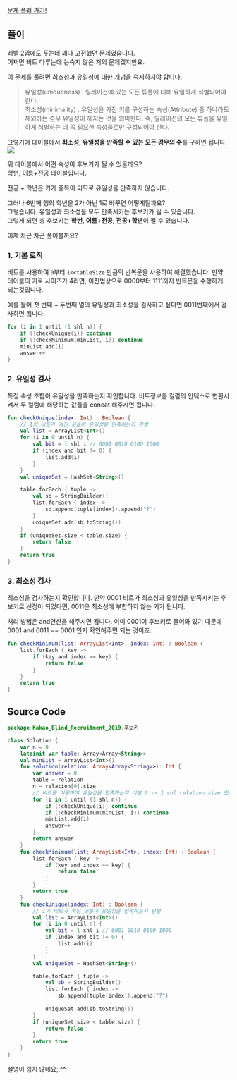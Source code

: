 [문제 풀러 가기!](https://programmers.co.kr/learn/courses/30/lessons/42890)

## 풀이
레벨 2임에도 푸는데 꽤나 고전했던 문제였습니다.  
어쩌면 비트 다루는데 능숙지 않은 저의 문제겠지만요.  

이 문제를 풀려면 최소성과 유일성에 대한 개념을 숙지하셔야 합니다. 
>유일성(uniqueness) : 릴레이션에 있는 모든 튜플에 대해 유일하게 식별되어야 한다.  
>최소성(minimality) : 유일성을 가진 키를 구성하는 속성(Attribute) 중 하나라도 제외하는 경우 유일성이 깨지는 것을 의미한다. 즉, 릴레이션의 모든 튜플을 유일하게 식별하는 데 꼭 필요한 속성들로만 구성되어야 한다.

그렇기에 테이블에서 **최소성, 유일성을 만족할 수 있는 모든 경우의 수**를 구하면 됩니다.  
![](https://velog.velcdn.com/images/blucky8649/post/06097309-37ce-4a01-aab4-5850e8d797a5/image.png)

위 테이블에서 어떤 속성이 후보키가 될 수 있을까요?  
학번, 이름+전공 테이블입니다.  

전공 + 학년은 키가 중복이 되므로 유일성을 만족하지 않습니다.  

그러나 6번째 행의 학년을 2가 아닌 1로 바꾸면 어떻게될까요?  
그렇습니다. 유일성과 최소성을 모두 만족시키는 후보키가 될 수 있습니다.  
그렇게 되면 총 후보키는 **학번, 이름+전공, 전공+학년**이 될 수 있습니다.  

이제 차근 차근 풀어볼까요?

### 1. 기본 로직
비트를 사용하여 `0`부터 `1<<tableSize` 만큼의 반복문을 사용하여 해결했습니다. 만약 테이블의 가로 사이즈가 4라면, 이진법상으로 0000부터 1111까지 반복문을 수행하게 되는것입니다.

예를 들어 첫 번째 + 두번째 열의 유일성과 최소성을 검사하고 싶다면 0011번째에서 검사하면 됩니다.

```kotlin
for (i in 1 until (1 shl n)) {
    if (!checkUnique(i)) continue
    if (!checkMinimum(minList, i)) continue
    minList.add(i)
    answer++
}
```

### 2. 유일성 검사
특정 속성 조합이 유일성을 만족하는지 확인합니다.
비트정보를 컬럼의 인덱스로 변환시켜서 두 컬럼에 해당하는 값들을 concat 해주시면 됩니다.
```kotlin
fun checkUnique(index: Int) : Boolean {
    // 1의 비트가 켜진 곳들이 유일성을 만족하는지 판별
    val list = ArrayList<Int>()
    for (i in 0 until n) {
        val bit = 1 shl i // 0001 0010 0100 1000
        if (index and bit != 0) {
            list.add(i)
        }
    }
    val uniqueSet = HashSet<String>()

    table.forEach { tuple ->
        val sb = StringBuilder()
        list.forEach { index ->
            sb.append(tuple[index]).append("?")
        }
        uniqueSet.add(sb.toString())
    }
    if (uniqueSet.size < table.size) {
        return false
    }
    return true
}
```

### 3. 최소성 검사
최소성을 검사하는지 확인합니다. 만약 0001 비트가 최소성과 유일성을 만족시키는 후보키로 선정이 되었다면, 0011은 최소성에 부합하지 않는 키가 됩니다.

처리 방법은 and연산을 해주시면 됩니다. 이미 0001이 후보키로 들어와 있기 때문에 0001 and 0011 == 0001 인지 확인해주면 되는 것이죠.

```kotlin
fun checkMinimum(list: ArrayList<Int>, index: Int) : Boolean {
    list.forEach { key ->
        if (key and index == key) {
            return false
        }
    }
    return true
}
```

## Source Code
```kotlin
package Kakao_Blind_Recruitment_2019.후보키

class Solution {
    var n = 0
    lateinit var table: Array<Array<String>>
    val minList = ArrayList<Int>()
    fun solution(relation: Array<Array<String>>): Int {
        var answer = 0
        table = relation
        n = relation[0].size
        // 비트를 이용하여 유일성을 만족하는지 식별 0 -> 1 shl relation.size 만큼 반복문을 돈다.
        for (i in 1 until (1 shl n)) {
            if (!checkUnique(i)) continue
            if (!checkMinimum(minList, i)) continue
            minList.add(i)
            answer++
        }
        return answer
    }
    fun checkMinimum(list: ArrayList<Int>, index: Int) : Boolean {
        list.forEach { key ->
            if (key and index == key) {
                return false
            }
        }
        return true
    }
    fun checkUnique(index: Int) : Boolean {
        // 1의 비트가 켜진 곳들이 유일성을 만족하는지 판별
        val list = ArrayList<Int>()
        for (i in 0 until n) {
            val bit = 1 shl i // 0001 0010 0100 1000
            if (index and bit != 0) {
                list.add(i)
            }
        }
        val uniqueSet = HashSet<String>()

        table.forEach { tuple ->
            val sb = StringBuilder()
            list.forEach { index ->
                sb.append(tuple[index]).append("?")
            }
            uniqueSet.add(sb.toString())
        }
        if (uniqueSet.size < table.size) {
            return false
        }
        return true
    }
}

```

설명이 쉽지 않네요;;^^
